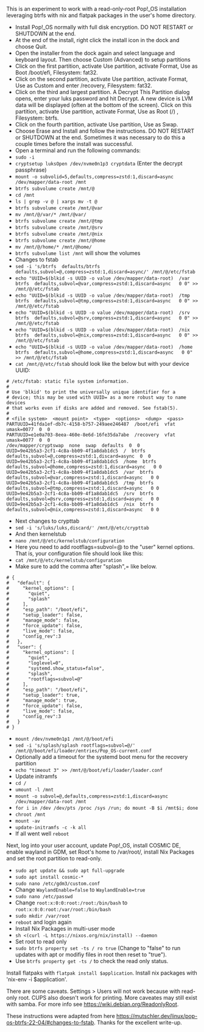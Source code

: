 This is an experiment to work with a read-only-root Pop!_OS installation leveraging btrfs with nix and flatpak packages in the user's home directory.

- Install Pop!_OS normally with full disk encryption. DO NOT RESTART or SHUTDOWN at the end.
- At the end of the install, right click the install icon in the dock and choose Quit.
- Open the installer from the dock again and select language and keyboard layout. Then choose Custom (Advanced) to setup partitions
- Click on the first partition, activate Use partition, activate Format, Use as Boot /boot/efi, Filesystem: fat32.
- Click on the second partition, activate Use partition, activate Format, Use as Custom and enter /recovery, Filesystem: fat32.
- Click on the third and largest partition. A Decrypt This Partition dialog opens, enter your luks password and hit Decrypt. A new device is LVM data will be displayed (often at the bottom of the screen). Click on this partition, activate Use partition, activate Format, Use as Root (/) , Filesystem: btrfs.
- Click on the fourth partition, activate Use partition, Use as Swap.
- Choose Erase and Install and follow the instructions. DO NOT RESTART or SHUTDOWN at the end. Sometimes it was necessary to do this a couple times before the install was successful.
- Open a terminal and run the following commands:
- `sudo -i`
- `cryptsetup luksOpen /dev/nvme0n1p3 cryptdata` (Enter the decrypt passphrase)
- `mount -o subvolid=5,defaults,compress=zstd:1,discard=async /dev/mapper/data-root /mnt`
- `btrfs subvolume create /mnt/@`
- `cd /mnt`
- `ls | grep -v @ | xargs mv -t @`
- `btrfs subvolume create /mnt/@var`
- `mv /mnt/@/var/* /mnt/@var/`
- `btrfs subvolume create /mnt/@tmp`
- `btrfs subvolume create /mnt/@srv`
- `btrfs subvolume create /mnt/@nix`
- `btrfs subvolume create /mnt/@home`
- `mv /mnt/@/home/* /mnt/@home/`
- `btrfs subvolume list /mnt` will show the volumes
- Changes to fstab
- `sed -i 's/btrfs  defaults/btrfs  defaults,subvol=@,compress=zstd:1,discard=async/' /mnt/@/etc/fstab`
- `echo "UUID=$(blkid -s UUID -o value /dev/mapper/data-root)  /var  btrfs  defaults,subvol=@var,compress=zstd:1,discard=async   0 0" >> /mnt/@/etc/fstab`
- `echo "UUID=$(blkid -s UUID -o value /dev/mapper/data-root)  /tmp  btrfs  defaults,subvol=@tmp,compress=zstd:1,discard=async   0 0" >> /mnt/@/etc/fstab`
- `echo "UUID=$(blkid -s UUID -o value /dev/mapper/data-root)  /srv  btrfs  defaults,subvol=@srv,compress=zstd:1,discard=async   0 0" >> /mnt/@/etc/fstab`
- `echo "UUID=$(blkid -s UUID -o value /dev/mapper/data-root)  /nix  btrfs  defaults,subvol=@nix,compress=zstd:1,discard=async   0 0" >> /mnt/@/etc/fstab`
- `echo "UUID=$(blkid -s UUID -o value /dev/mapper/data-root)  /home  btrfs  defaults,subvol=@home,compress=zstd:1,discard=async   0 0" >> /mnt/@/etc/fstab`
- `cat /mnt/@/etc/fstab` should look like the below but with your device UUID:

```
# /etc/fstab: static file system information.
#
# Use 'blkid' to print the universally unique identifier for a
# device; this may be used with UUID= as a more robust way to name devices
# that works even if disks are added and removed. See fstab(5).
#
# <file system>  <mount point>  <type>  <options>  <dump>  <pass>
PARTUUID=41fda1ef-db7c-4158-b757-249aee246487  /boot/efi  vfat  umask=0077  0  0
PARTUUID=e1e0a703-8eea-460e-8e6d-16fe35da7abe  /recovery  vfat  umask=0077  0  0
/dev/mapper/cryptswap  none  swap  defaults  0  0
UUID=9e42b5a3-2cf1-4c8a-bb09-4f1a8dab1dc5  /  btrfs  defaults,subvol=@,compress=zstd:1,discard=async  0  0
UUID=9e42b5a3-2cf1-4c8a-bb09-4f1a8dab1dc5  /home  btrfs  defaults,subvol=@home,compress=zstd:1,discard=async   0 0
UUID=9e42b5a3-2cf1-4c8a-bb09-4f1a8dab1dc5  /var  btrfs  defaults,subvol=@var,compress=zstd:1,discard=async   0 0
UUID=9e42b5a3-2cf1-4c8a-bb09-4f1a8dab1dc5  /tmp  btrfs  defaults,subvol=@tmp,compress=zstd:1,discard=async   0 0
UUID=9e42b5a3-2cf1-4c8a-bb09-4f1a8dab1dc5  /srv  btrfs  defaults,subvol=@srv,compress=zstd:1,discard=async   0 0
UUID=9e42b5a3-2cf1-4c8a-bb09-4f1a8dab1dc5  /nix  btrfs  defaults,subvol=@nix,compress=zstd:1,discard=async   0 0
```

- Next changes to crypttab
- `sed -i 's/luks/luks,discard/' /mnt/@/etc/crypttab`
- And then kernelstub
- `nano /mnt/@/etc/kernelstub/configuration`
- Here you need to add rootflags=subvol=@ to the "user" kernel options. That is, your configuration file should look like this:
- `cat /mnt/@/etc/kernelstub/configuration`
- Make sure to add the comma after "splash",= like below.

```
# {
#   "default": {
#     "kernel_options": [
#       "quiet",
#       "splash"
#     ],
#     "esp_path": "/boot/efi",
#     "setup_loader": false,
#     "manage_mode": false,
#     "force_update": false,
#     "live_mode": false,
#     "config_rev":3
#   },
#   "user": {
#     "kernel_options": [
#       "quiet",
#       "loglevel=0",
#       "systemd.show_status=false",
#       "splash",
#       "rootflags=subvol=@"
#     ],
#     "esp_path": "/boot/efi",
#     "setup_loader": true,
#     "manage_mode": true,
#     "force_update": false,
#     "live_mode": false,
#     "config_rev":3
#   }
# }
```

- `mount /dev/nvme0n1p1 /mnt/@/boot/efi`
- `sed -i 's/splash/splash rootflags=subvol=@/' /mnt/@/boot/efi/loader/entries/Pop_OS-current.conf`
- Optionally add a timeout for the systemd boot menu for the recovery partition
- `echo "timeout 3" >> /mnt/@/boot/efi/loader/loader.conf`
- Update initramfs
- `cd /`
- `umount -l /mnt`
- `mount -o subvol=@,defaults,compress=zstd:1,discard=async /dev/mapper/data-root /mnt`
- `for i in /dev /dev/pts /proc /sys /run; do mount -B $i /mnt$i; done`
- `chroot /mnt`
- `mount -av`
- `update-initramfs -c -k all`
- If all went well `reboot`

Next, log into your user account, update Pop!_OS, install COSMIC DE, enable wayland in GDM, set Root's home to /var/root/, install Nix Packages and set the root partition to read-only.

- `sudo apt update && sudo apt full-upgrade`
- `sudo apt install cosmic-*`
- `sudo nano /etc/gdm3/custom.conf`
- Change `WaylandEnable=false` to `WaylandEnable=true`
- `sudo nano /etc/passwd`
- Change `root:x:0:0:root:/root:/bin/bash` to `root:x:0:0:root:/var/root:/bin/bash`
- `sudo mkdir /var/root`
- `reboot` and login again
- Install Nix Packages in multi-user mode
- `sh <(curl -L https://nixos.org/nix/install) --daemon`
- Set root to read only
- `sudo btrfs property set -ts / ro true` (Change to "false" to run updates with apt or modifiy files in root then reset to "true").
- Use `btrfs property get -ts /` to check the read only status.

Install flatpaks with `flatpak install $application`. Install nix packages with 'nix-env -i $application'.

There are some caveats. Settings > Users will not work because with read-only root. CUPS also doesn't work for printing. More caveates may still exist with samba. For more info see https://wiki.debian.org/ReadonlyRoot.

These instructions were adapted from here https://mutschler.dev/linux/pop-os-btrfs-22-04/#changes-to-fstab. Thanks for the excellent write-up.

